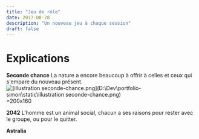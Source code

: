 ```yaml
---
title: "Jeu de rôle"
date: 2017-08-28
description: "Un nouveau jeu à chaque session"
draft: false
---
```


# Explications

**Seconde chance**
La nature a encore beaucoup à offrir à celles et ceux qui s'empare du nouveau présent.
![[illustration seconde-chance.png](D:\Dev\portfolio-simon\static\illustration seconde-chance.png)](https://seconde-chance.carrd.co/)=200x160

**2042**
L'homme est un animal social, chacun a ses raisons pour rester avec le groupe, ou pour le quitter.

**Astralia**



